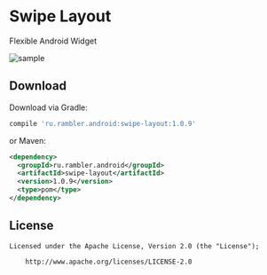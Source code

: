 # Swipe Layout

Flexible Android Widget

![sample](https://github.com/rambler-digital-solutions/swipe-layout-android/blob/master/rambler.mail.gif?raw=true)

## Download

Download via Gradle:
```groovy
compile 'ru.rambler.android:swipe-layout:1.0.9'
```
or Maven:
```xml
<dependency>
  <groupId>ru.rambler.android</groupId>
  <artifactId>swipe-layout</artifactId>
  <version>1.0.9</version>
  <type>pom</type>
</dependency>
```

## License

    Licensed under the Apache License, Version 2.0 (the "License");
    
        http://www.apache.org/licenses/LICENSE-2.0
